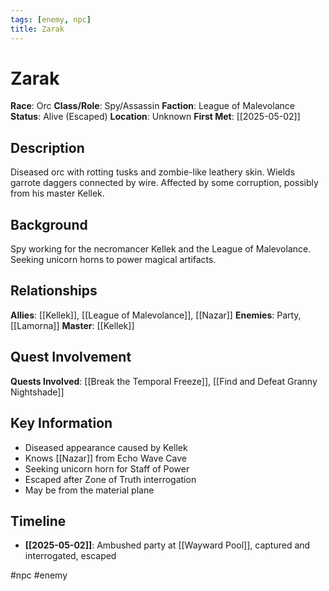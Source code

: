 ```yaml
---
tags: [enemy, npc]
title: Zarak
---
```


# Zarak

**Race**: Orc
**Class/Role**: Spy/Assassin
**Faction**: League of Malevolance
**Status**: Alive (Escaped)
**Location**: Unknown
**First Met**: [[2025-05-02]]

## Description

Diseased orc with rotting tusks and zombie-like leathery skin. Wields garrote daggers connected by wire. Affected by some corruption, possibly from his master Kellek.

## Background

Spy working for the necromancer Kellek and the League of Malevolance. Seeking unicorn horns to power magical artifacts.

## Relationships

**Allies**: [[Kellek]], [[League of Malevolance]], [[Nazar]]
**Enemies**: Party, [[Lamorna]]
**Master**: [[Kellek]]

## Quest Involvement

**Quests Involved**: [[Break the Temporal Freeze]], [[Find and Defeat Granny Nightshade]]

## Key Information

- Diseased appearance caused by Kellek
- Knows [[Nazar]] from Echo Wave Cave
- Seeking unicorn horn for Staff of Power
- Escaped after Zone of Truth interrogation
- May be from the material plane

## Timeline

- **[[2025-05-02]]**: Ambushed party at [[Wayward Pool]], captured and interrogated, escaped

#npc #enemy
